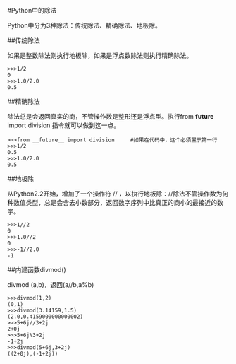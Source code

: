 #Python中的除法

Python中分为3种除法：传统除法、精确除法、地板除。

##传统除法

如果是整数除法则执行地板除，如果是浮点数除法则执行精确除法。

    >>>1/2
    0
    >>>1.0/2.0
    0.5  

##精确除法

除法总是会返回真实的商，不管操作数是整形还是浮点型。执行from __future__ import division 指令就可以做到这一点。

    >>>from __future__ import division     #如果在代码中，这个必须置于第一行
    >>>1/2
    0.5
    >>>1.0/2.0
    0.5  

##地板除

从Python2.2开始，增加了一个操作符 // ，以执行地板除：//除法不管操作数为何种数值类型，总是会舍去小数部分，返回数字序列中比真正的商小的最接近的数字。

    >>>1//2
    0
    >>>1.0//2
    0
    >>>-1//2.0
    -1  

##内建函数divmod()

divmod (a,b)，返回(a//b,a%b)

    >>>divmod(1,2)
    (0,1)
    >>>divmod(3.14159,1.5)
    (2.0,0.4159000000000002)
    >>>5+6j//3+2j
    2+0j
    >>>5+6j%3+2j
    -1+2j
    >>>divmod(5+6j,3+2j)
    ((2+0j),(-1+2j))   

